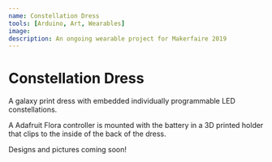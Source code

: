 ```yaml
---
name: Constellation Dress
tools: [Arduino, Art, Wearables]
image: 
description: An ongoing wearable project for Makerfaire 2019
---
```


# Constellation Dress

A galaxy print dress with embedded individually programmable LED constellations. 

A Adafruit Flora controller is mounted with the battery in a 3D printed holder that clips to the inside of the back of the dress. 

Designs and pictures coming soon!